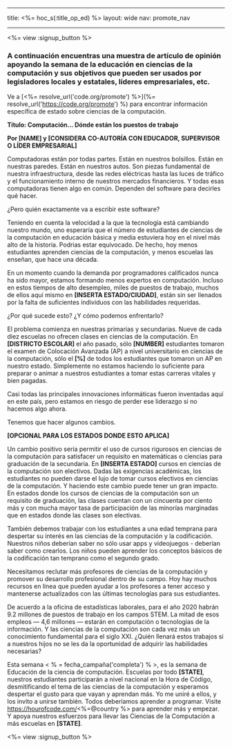 * * *

title: <%= hoc_s(:title_op_ed) %> layout: wide nav: promote_nav

* * *

<%= view :signup_button %>

### A continuación encuentras una muestra de artículo de opinión apoyando la semana de la educación en ciencias de la computación y sus objetivos que pueden ser usados por legisladores locales y estatales, líderes empresariales, etc.

  


Ve a [<%= resolve_url('code.org/promote') %>](%= resolve_url('https://code.org/promote') %) para encontrar información específica de estado sobre ciencias de la computación.

**Título: Computación... Dónde están los puestos de trabajo**

**Por [NAME] y [CONSIDERA CO-AUTORÍA CON EDUCADOR, SUPERVISOR O LÍDER EMPRESARIAL]**

Computadoras están por todas partes. Están en nuestros bolsillos. Están en nuestras paredes. Están en nuestros autos. Son piezas fundamental de nuestra infraestructura, desde las redes eléctricas hasta las luces de tráfico y el funcionamiento interno de nuestros mercados financieros. Y todas esas computadoras tienen algo en común. Dependen del software para decirles qué hacer.

¿Pero quién exactamente va a escribir este software?

Teniendo en cuenta la velocidad a la que la tecnología está cambiando nuestro mundo, uno esperaría que el número de estudiantes de ciencias de la computación en educación básica y media estuviera hoy en el nivel más alto de la historia. Podrias estar equivocado. De hecho, hoy menos estudiantes aprenden ciencias de la computación, y menos escuelas las enseñan, que hace una década.

En un momento cuando la demanda por programadores calificados nunca ha sido mayor, estamos formando menos expertos en computación. Incluso en estos tiempos de alto desempleo, miles de puestos de trabajo, muchos de ellos aquí mismo en **[INSERTA ESTADO/CIUDAD]**, están sin ser llenados por la falta de suficientes individuos con las habilidades requeridas.

¿Por qué sucede esto? ¿Y cómo podemos enfrentarlo?

El problema comienza en nuestras primarias y secundarias. Nueve de cada diez escuelas no ofrecen clases en ciencias de la computación. En **[DISTRICTO ESCOLAR]** el año pasado, sólo **[NUMBER]** estudiantes tomaron el examen de Colocación Avanzada (AP) a nivel universitario en ciencias de la computación, sólo el **[%]** de todos los estudiantes que tomaron un AP en nuestro estado. Simplemente no estamos haciendo lo suficiente para preparar o animar a nuestros estudiantes a tomar estas carreras vitales y bien pagadas.

Casi todas las principales innovaciones informáticas fueron inventadas aquí en este país, pero estamos en riesgo de perder ese liderazgo si no hacemos algo ahora.

Tenemos que hacer algunos cambios.

**[OPCIONAL PARA LOS ESTADOS DONDE ESTO APLICA]**

Un cambio positivo sería permitir el uso de cursos rigurosos en ciencias de la computación para satisfacer un requisito en matemáticas o ciencias para graduación de la secundaria. En **[INSERTA ESTADO]** cursos en ciencias de la computación son electivos. Dadas las exigencias académicas, los estudiantes no pueden darse el lujo de tomar cursos electivos en ciencias de la computación. Y haciendo este cambio puede tener un gran impacto. En estados donde los cursos de ciencias de la computación son un requisito de graduación, las clases cuentan con un cincuenta por ciento más y con mucha mayor tasa de participación de las minorías marginadas que en estados donde las clases son electivas.

También debemos trabajar con los estudiantes a una edad temprana para despertar su interés en las ciencias de la computación y la codificación. Nuestros niños deberían saber no sólo usar apps y videojuegos - deberían saber como crearlos. Los niños pueden aprender los conceptos básicos de la codificación tan temprano como el segundo grado.

Necesitamos reclutar más profesores de ciencias de la computación y promover su desarrollo profesional dentro de su campo. Hoy hay muchos recursos en línea que pueden ayudar a los profesores a tener acceso y mantenerse actualizados con las últimas tecnologías para sus estudiantes.

De acuerdo a la oficina de estadísticas laborales, para el año 2020 habrán 9.2 millones de puestos de trabajo en los campos STEM. La mitad de esos empleos — 4,6 millones — estarán en computación o tecnologías de la información. Y las ciencias de la computación son cada vez más un conocimiento fundamental para el siglo XXI. ¿Quién llenará estos trabajos si a nuestros hijos no se les da la oportunidad de adquirir las habilidades necesarias?

Esta semana < % = fecha_campaña('completa') % >, es la semana de Educación de la ciencia de computación. Escuelas por todo **[STATE]**, nuestros estudiantes participarán a nivel nacional en la Hora de Código, desmitificando el tema de las ciencias de la computación y esperamos despertar el gusto para que vayan y aprendan más. Yo me uniré a ellos, y los invito a unirse también. Todos deberíamos aprender a programar. Visite https://hourofcode.com/<%=@country %> para aprender más y empezar. Y apoya nuestros esfuerzos para llevar las Ciencias de la Computación a más escuelas en **[STATE]**.

<%= view :signup_button %>